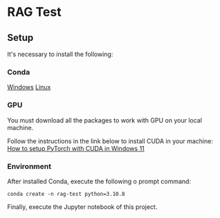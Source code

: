 # RAG Test

## Setup

It's necessary to install the following:

### Conda 
[Windows](https://conda.io/projects/conda/en/latest/user-guide/install/windows.html)
[Linux](https://conda.io/projects/conda/en/latest/user-guide/install/linux.html)

### GPU
You must download all the packages to work with GPU on your local machine.

Follow the instructions in the link below to install CUDA in your machine:
[How to setup PyTorch with CUDA in Windows 11](https://medium.com/@leennewlife/how-to-setup-pytorch-with-cuda-in-windows-11-635dfa56724b)

### Environment
After installed Conda, execute the following o prompt command:
```
conda create -n rag-test python=3.10.8
```
Finally, execute the Jupyter notebook of this project.